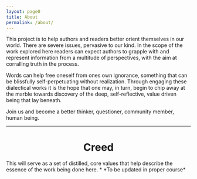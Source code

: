```yaml
---
layout: page0
title: About
permalink: /about/
---
```


This project is to help authors and readers better orient themselves in our world.
There are severe issues, pervasive to our kind. In the scope of the work explored here readers can expect authors to grapple with and represent information from a multitude of perspectives, with the aim at corralling truth in the process.  

Words can help free oneself from ones own ignorance, something that can be blissfully self-perpetuating without realization. Through engaging these dialectical works it is the hope that one may, in turn, begin to chip away at the marble towards discovery of the deep, self-reflective, value driven being that lay beneath.

Join us and become a better thinker, questioner, community member, human being.

<hr>

<h1 align="center">
Creed
</h1>
This will serve as a set of distilled, core values that help describe the essence of the work being done here.
* *To be updated in proper course*
